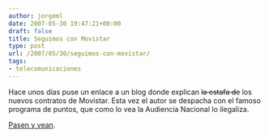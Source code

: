 ```yaml
---
author: jorgeml
date: 2007-05-30 19:47:21+00:00
draft: false
title: Seguimos con Movistar
type: post
url: /2007/05/30/seguimos-con-movistar/
tags:
- telecomunicaciones
---
```


Hace unos días puse un enlace a un blog donde explican ~~la estafa de~~ los nuevos contratos de Movistar. Esta vez el autor se despacha con el famoso programa de puntos, que como lo vea la Audiencia Nacional lo ilegaliza.

[Pasen y vean](http://www.movilonia.com/wordpress/index.php/2007/05/30/programa-puntos-movistar-timo/).
